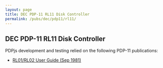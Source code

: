 ```yaml
---
layout: page
title: DEC PDP-11 RL11 Disk Controller
permalink: /pubs/dec/pdp11/rl11/
---
```


DEC PDP-11 RL11 Disk Controller
---

PDPjs development and testing relied on the following PDP-11 publications:

- [RL01/RL02 User Guide (Sep 1981)](https://s3-us-west-2.amazonaws.com/archive.pcjs.org/pubs/dec/pdp11/rl11/EK-RL012-UG-005_Sep81.pdf)
